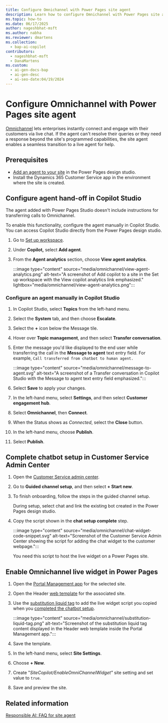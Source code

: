 ```yaml
---
title: Configure Omnichannel with Power Pages site agent
description: Learn how to configure Omnichannel with Power Pages site agent for seamless live agent escalation.
ms.topic: how-to
ms.date: 06/17/2025
author: nageshbhat-msft
ms.author: nabha
ms.reviewer: dmartens
ms.collection:
  - bap-ai-copilot
contributors:
  - nageshbhat-msft
  - DanaMartens
ms.custom:
  - ai-gen-docs-bap
  - ai-gen-desc
  - ai-seo-date:04/19/2024
---
```

# Configure Omnichannel with Power Pages site agent

[Omnichannel](/dynamics365/customer-service/implement/introduction-omnichannel) lets enterprises instantly connect and engage with their customers via live chat. If the agent can't resolve their queries or they need a response beyond the site's programmed capabilities, the site agent enables a seamless transition to a live agent for help.

## Prerequisites

- [Add an agent to your site](../getting-started/enable-chatbot.md#add-an-agent) in the Power Pages design studio.
- Install the Dynamics 365 Customer Service app in the environment where the site is created.

## Configure agent hand-off in Copilot Studio

The agent added with Power Pages Studio doesn't include instructions for transferring calls to Omnichannel.

To enable this functionality, configure the agent manually in Copilot Studio. You can access Copilot Studio directly from the Power Pages design studio.

1. Go to [Set up workspace](setup-workspace.md).
1. Under **Copilot,** select **Add agent**.
1. From the **Agent analytics** section, choose **View agent analytics**.

    :::image type="content" source="media/omnichannel/view-agent-analytics.png" alt-text="A screenshot of Add copilot to a site in the Set up workspace with the View copilot analytics link emphasized." lightbox="media/omnichannel/view-agent-analytics.png":::

### Configure an agent manually in Copilot Studio

1. In Copilot Studio, select **Topics** from the left-hand menu.
1. Select the **System** tab, and then choose **Escalate**.
1. Select  the **+** icon below the Message tile.
1. Hover over **Topic management**, and then select **Transfer conversation**.
1. Enter the message you'd like displayed to the end user while transferring the call in the **Message to agent** text entry field. For example, `Call transferred from chatbot to human agent.`

    :::image type="content" source="media/omnichannel/message-to-agent.svg" alt-text="A screenshot of a Transfer conversation in Copilot Studio with the Message to agent text entry field emphasized.":::

1. Select **Save** to apply your changes.
1. In the left-hand menu, select **Settings**, and then select **Customer engagement hub**.
1. Select **Omnichannel**, then **Connect**.
1. When the Status shows as *Connected*, select the **Close** button.
1. In the left-hand menu, choose **Publish**.
1. Select **Publish**.

## Complete chatbot setup in Customer Service Admin Center

1. Open the [Customer Service admin center](/dynamics365/customer-service/implement/cs-admin-center).

1. Go to **Guided channel setup**, and then select **+ Start new**.

1. To finish onboarding, follow the steps in the guided channel setup.

    During setup, select chat and link the existing bot created in the Power Pages design studio.

1. Copy the script shown in the **chat setup complete** step.

    :::image type="content" source="media/omnichannel/chat-widget-code-snippet.svg" alt-text="Screenshot of the Customer Service Admin Center showing the script for adding the chat widget to the customer webpage.":::

    You need this script to host the live widget on a Power Pages site.

## Enable Omnichannel live widget in Power Pages

1. Open the [Portal Management app](portal-management-app.md) for the selected site.
1. Open the Header [web template](web-templates.md) for the associated site.
1. Use the [substitution liquid tag](liquid/template-tags.md#substitution) to add the live widget script you copied when you [completed the chatbot setup](#complete-chatbot-setup-in-customer-service-admin-center).

    :::image type="content" source="media/omnichannel/substitution-liquid-tag.png" alt-text="Screenshot of the substitution liquid tag content displayed in the Header web template inside the Portal Management app.":::

1. Save the template.
1. In the left-hand menu, select **Site Settings**.
1. Choose **+ New**.
1. Create "*SiteCopilot/EnableOmniChannelWidget"* site setting and set value to `true`.
1. Save and preview the site.

## Related information

[Responsible AI: FAQ for site agent](../faqs-chatbot.md)